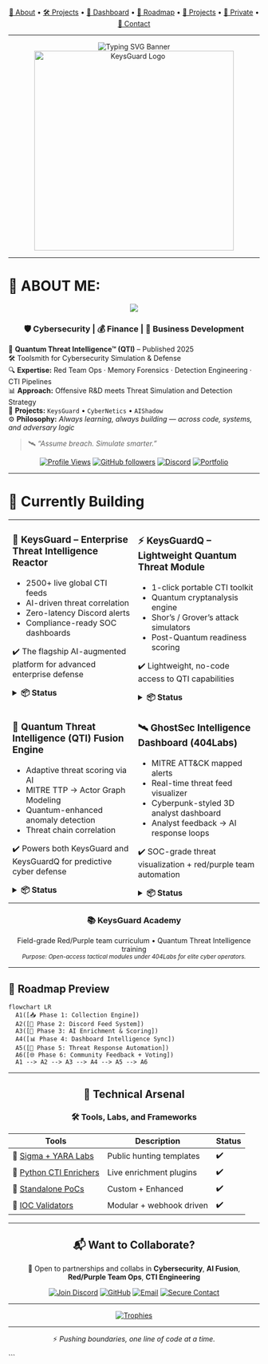 
<!-- 🌐 PAGE OUTLINE NAVIGATION -->
<div align="center">
  <a href="#🧠-about-me">🧠 About</a> •
  <a href="#🎯-currently-building">🛠️ Projects</a> •
  <a href="#🛰️-mitre-attck-visualizer">📡 Dashboard</a> •
  <a href="#📆-roadmap-preview">📆 Roadmap</a> •
  <a href="#🚀-featured-projects">🚀 Projects</a> •
  <a href="#🔐-private-projects-overview">🔐 Private</a> •
  <a href="#📬-want-to-collaborate">🤝 Contact</a>
</div>

---

<div align="center">
  <img src="https://readme-typing-svg.demolab.com?font=Fira+Code&weight=800&size=30&duration=4000&pause=500&color=16F2B3&center=true&vCenter=true&multiline=true&repeat=false&width=1200&height=100&lines=Hey+there%2C+I%E2%80%99m+Keys.;Cybersecurity+Builder+%7C+Threat+Hunter+%7C+Detection+Engineer" alt="Typing SVG Banner">
</div>

<div align="center">
  <img src="https://github.com/vVv-Keys/vVv-Keys/blob/main/keysguard2png.png" width="400" alt="KeysGuard Logo"/>
</div>

---

# 🧠 ABOUT ME:

<div align="center">
  <img src="https://readme-typing-svg.demolab.com?font=Fira+Code&size=20&duration=5000&pause=200&color=5EFCD6&center=true&vCenter=true&multiline=true&repeat=true&width=1500&height=35&lines=404%20%7C%20CTI%20Fusion%20%7C%20YARA%20%7C%20Sigma%20%7C%20MITRE%20%7C%20MalDev%20%7C%20Detection%20Engineering%20%7C%20Threat%20Emulation%20%7C%20Bots%20%7C%20GhostSec+Infra" />
  
  <h3>
    🛡️ <strong>Cybersecurity</strong> | 💰 <strong>Finance</strong> | 💼 <strong>Business Development</strong>
  </h3>
</div>

🔬 **Quantum Threat Intelligence™ (QTI)** – Published 2025  
🛠️ Toolsmith for Cybersecurity Simulation & Defense  
🔍 **Expertise:** Red Team Ops · Memory Forensics · Detection Engineering · CTI Pipelines  
📊 **Approach:** Offensive R&D meets Threat Simulation and Detection Strategy  
🚀 **Projects:** `KeysGuard` • `CyberNetics` • `AIShadow`  
⚙️ **Philosophy:** *Always learning, always building — across code, systems, and adversary logic*  

> 🛰️ *“Assume breach. Simulate smarter.”*

<div align="center">

[![Profile Views](https://komarev.com/ghpvc/?username=vVv-Keys&style=flat-square&color=16F2B3)](https://github.com/vVv-Keys)
[![GitHub followers](https://img.shields.io/github/followers/vVv-Keys?label=Follow%20Me&style=social)](https://github.com/vVv-Keys)
[![Discord](https://img.shields.io/badge/Discord-%40KeysGuard-7289DA?style=flat-square&logo=discord&logoColor=white)](https://discord.gg/zxAkGet7Qs)
[![Portfolio](https://img.shields.io/badge/Portfolio-KEYS-5e0ce0?style=flat-square)](https://keys.keysguard.tech/)

</div>

---

# 🎯 Currently Building

<table>
  <tr>
    <td valign="top" width="50%">

### 🔐 KeysGuard – Enterprise Threat Intelligence Reactor
- 2500+ live global CTI feeds  
- AI-driven threat correlation  
- Zero-latency Discord alerts  
- Compliance-ready SOC dashboards  

✔️ The flagship AI-augmented platform for advanced enterprise defense

<details><summary><b>📦 Status</b></summary>

- [x] CTI Fusion & IOC Normalization  
- [x] Threat Scoring & ML Enrichment  
- [x] Live Analyst Dashboard  
- [x] Multi-channel Automation (Discord + Webhook)  
- [ ] Threat Response Playbooks (Upcoming)  

</details>

</td>
<td valign="top" width="50%">

### ⚡ KeysGuardQ – Lightweight Quantum Threat Module
- 1-click portable CTI toolkit  
- Quantum cryptanalysis engine  
- Shor’s / Grover’s attack simulators  
- Post-Quantum readiness scoring  

✔️ Lightweight, no-code access to QTI capabilities

<details><summary><b>📦 Status</b></summary>

- [x] Quantum Core Engine  
- [x] Web + HTML standalone version  
- [x] AI-guided threat reports  
- [ ] Expanded PQC algorithm library  

</details>

</td>
  </tr>
  <tr>
    <td valign="top" width="50%">

### 🧠 Quantum Threat Intelligence (QTI) Fusion Engine
- Adaptive threat scoring via AI  
- MITRE TTP → Actor Graph Modeling  
- Quantum-enhanced anomaly detection  
- Threat chain correlation  

✔️ Powers both KeysGuard and KeysGuardQ for predictive cyber defense  

<details><summary><b>📦 Status</b></summary>

- [x] Live IOC Deduplication + Trust Scoring  
- [x] Temporal Decay + Reputation Scoring  
- [x] Predictive Threat Modeling Agents  
- [ ] Quantum-Accelerated ML Correlation (In Progress)  

</details>

</td>
<td valign="top" width="50%">

### 🛰️ GhostSec Intelligence Dashboard (404Labs)
- MITRE ATT&CK mapped alerts  
- Real-time threat feed visualizer  
- Cyberpunk-styled 3D analyst dashboard  
- Analyst feedback → AI response loops  

✔️ SOC-grade threat visualization + red/purple team automation  

<details><summary><b>📦 Status</b></summary>

- [x] WebSocket live dashboard  
- [x] AI-driven analyst feedback  
- [x] Threat Lifecycle Heatmaps  
- [ ] Autonomous Response Actions  

</details>

</td>
  </tr>
</table>

<div align="center">

### 📚 KeysGuard Academy  
Field-grade Red/Purple team curriculum • Quantum Threat Intelligence training  
<sub><i>Purpose: Open-access tactical modules under 404Labs for elite cyber operators.</i></sub>

</div>

---

## 📆 Roadmap Preview

```mermaid
flowchart LR
  A1([📥 Phase 1: Collection Engine])
  A2([🔁 Phase 2: Discord Feed System])
  A3([🧠 Phase 3: AI Enrichment & Scoring])
  A4([📊 Phase 4: Dashboard Intelligence Sync])
  A5([🤖 Phase 5: Threat Response Automation])
  A6([🌐 Phase 6: Community Feedback + Voting])
  A1 --> A2 --> A3 --> A4 --> A5 --> A6
````

---

<div align = 'center'>  

## 🧠 Technical Arsenal

</div>

<div align="center">

### 🛠️ Tools, Labs, and Frameworks

| Tools                                                                                             | Description              | Status |
| ------------------------------------------------------------------------------------------------- | ------------------------ | ------ |
| 🧪 [Sigma + YARA Labs](https://gist.github.com/vVv-Keys)                                          | Public hunting templates | ✔️     |
| 🐍 [Python CTI Enrichers](https://github.com/vVv-Keys/KeysTools)                                  | Live enrichment plugins  | ✔️     |
| 📌 [Standalone PoCs](https://github.com/vVv-Keys/aishadow-malware-labs/tree/main/standalone-pocs) | Custom + Enhanced        | ✔️     |
| 🛁 [IOC Validators](https://github.com/vVv-Keys/404-CTI)                                          | Modular + webhook driven | ✔️     |

---

## 📬 Want to Collaborate?

💬 Open to partnerships and collabs in **Cybersecurity**, **AI Fusion**, **Red/Purple Team Ops**, **CTI Engineering**

[![Join Discord](https://img.shields.io/badge/Join%20Discord-%40KeysGuard-7289DA?style=for-the-badge\&logo=discord\&logoColor=white)](https://discord.gg/zxAkGet7Qs)
[![GitHub](https://img.shields.io/badge/GitHub-vVv--Keys-181717?style=for-the-badge\&logo=github)](https://github.com/vVv-Keys)
[![Email](https://img.shields.io/badge/Email-Me-black?style=for-the-badge\&logo=protonmail)](mailto:keys@protonmail.com)
[![Secure Contact](https://img.shields.io/badge/Secure%20Contact-Via%20404Labs-16F2B3?style=for-the-badge\&logo=vercel)](https://about-keys.vercel.app/contact)

---

[![Trophies](https://github-profile-trophy.vercel.app/?username=vVv-Keys\&theme=radical\&no-frame=true\&no-bg=true\&margin-w=8)](https://github.com/vVv-Keys)

---

⚡ *Pushing boundaries, one line of code at a time.*

</div>
```


